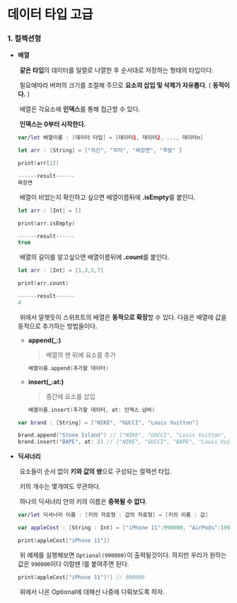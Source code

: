 # 데이터 타입 고급

### 1. 컬렉션형

* **배열**

  ​	**같은 타입**의 데이터를 일렬로 나열한 후 순서대로 저장하는 형태의 타입이다.

  ​	필요에따라 버퍼의 크기를 조절해 주므로 **요소의 삽입 및 삭제가 자유롭다**. ( **동적이다.** )

  ​	배열은 각요소에 **인덱스**를 통해 접근할 수 있다. 

  ​	**인덱스는 0부터 시작한다.**

  ```swift
  var/let 배열이름 : [데이터 타입] = [데이터1, 데이터2, ..., 데이터n]
  ```

  ```swift
  let arr : [String] = ["치킨", "피자", "짜장면", "족발" ]
  
  print(arr[2])
  
  ------result------
  짜장면
  ```

  ​	배열이 비었는지 확인하고 싶으면 배열이름뒤에 **.isEmpty**를 붙인다.

  ```swift
  let arr : [Int] = []
  
  print(arr.isEmpty)
  
  ------result------
  true
  ```

  ​	배열의 길이를 알고싶으면 배열이름뒤에 **.count**를 붙인다.

  ```swift
  let arr : [Int] = [1,3,5,7]
  
  print(arr.count)
  
  ------result------
  4
  ```

  ​	위에서 말햇듯이 스위프트의 배열은 **동적으로 확장**할 수 있다. 다음은 배열에 값을 동적으로 추가하는 방법들이다.

  * **append(_:)**

    > 배열의 맨 뒤에 요소를 추가

    ```swift
    배열이름.append(추가할 데이터)
    ```

  * **insert(_:at:)**

    > 중간에 요소를 삽입

    ```swift
    배열이름.insert(추가할 데이터, at: 인덱스 넘버)
    ```

  ```swift
  var brand : [String] = ["NIKE", "GUCCI", "Louis Vuitton"]
  
  brand.append("Stone Island") // ["NIKE", "GUCCI", "Louis Vuitton", "Stone Island"]
  brand.insert("BAPE", at: 2) // ["NIKE", "GUCCI", "BAPE", "Louis Vuitton", "Stone Island"]
  ```


* **딕셔너리**

  ​	요소들이 순서 없이 **키와 값의 쌍**으로 구성되는 컬렉션 타입.

  ​	키의 개수는 몇개여도 무관하다.

  ​	하나의 딕셔너리 안의 키의 이름은 **중복될 수 없다**. 

  ```swift
  var/let 딕셔너리 이름 : [키의 자료형 : 값의 자료형] = [키의 이름 : 값]
  ```

  ```swift
  var appleCost : [String : Int] = ["iPhone 11":990000, "AirPods":199000, "MacBook Pro":1990000]
  
  print(appleCost["iPhone 11"]) 
  ```

  ​	위 예제를 실행해보면 ```Optional(990000)```이 출력될것이다. 하지만 우리가 원하는 값은 ```990000```이다 이럴땐 !를 붙여주면 된다.

  ```swift
  print(appleCost["iPhone 11"]!) // 990000
  ```

  ​	위에서 나온 Optional에 대해선 나중에 다뤄보도록 하자.


